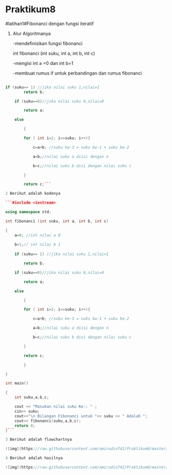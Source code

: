 # Praktikum8

#latihan1#Fibonanci dengan fungsi iteratif

1. Alur Algoritmanya

	-mendefinisikan fungsi fibonanci

	int fibonanci (int suku, int a, int b, int c)

	-mengisi int a =0 dan int b=1

	-membuat rumus if untuk perbandingan dan rumus fibonanci

``` c++
 
if (suku== 1) //jika nilai suku 1,nilai=1
        return b;

    if (suku==0)//jika nilai suku 0,nilai=0

        return a;

    else

        {

        for ( int i=2; i<=suku; i++){

            c=a+b; //suku ke-3 = suku kw-1 + suku ke-2

            a=b;//nilai suku a diisi dengan n

            b=c;//nilai suku b disi dengan nilai suku c

        }

        return c;```

2 Berikut adalah kodenya

```#include <iostream>

using namespace std;

int fibonanci (int suku, int a, int b, int c)

{
    a=0; //int nilai a 0
 
    b=1;// int nilai b 1
    
    if (suku== 1) //jika nilai suku 1,nilai=1

        return b;

    if (suku==0)//jika nilai suku 0,nilai=0

        return a;

    else

        {

        for ( int i=2; i<=suku; i++){

            c=a+b; //suku ke-3 = suku kw-1 + suku ke-2

            a=b;//nilai suku a diisi dengan n

            b=c;//nilai suku b disi dengan nilai suku c

        }

        return c;

        }

}

int main()

{
    int suku,a,b,c;

    cout << "Masukan nilai suku Ke-: " ;
    cin>> suku;
    cout<<"\n Bilangan Fibonanci untuk "<< suku << " Adalah ";
    cout<< fibonanci(suku,a,b,c);
    return 0;
}```

3 Berikut adalah flowchartnya

![img](https://raw.githubusercontent.com/amirudin742/Praktikum8/master/Flowchart1.png)

4 Berikut adalah hasilnya

![img](https://raw.githubusercontent.com/amirudin742/Praktikum8/master/Hasil1.png)

